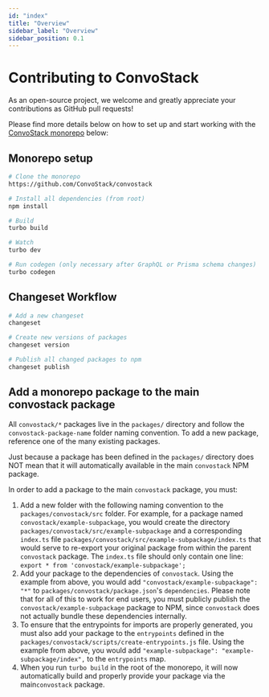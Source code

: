 ```yaml
---
id: "index"
title: "Overview"
sidebar_label: "Overview"
sidebar_position: 0.1
---
```


# Contributing to ConvoStack

As an open-source project, we welcome and greatly appreciate your contributions as GitHub pull requests!

Please find more details below on how to set up and start working with
the [ConvoStack monorepo](https://github.com/ConvoStack/convostack) below:

## Monorepo setup

```bash
# Clone the monorepo
https://github.com/ConvoStack/convostack

# Install all dependencies (from root)
npm install

# Build
turbo build

# Watch
turbo dev

# Run codegen (only necessary after GraphQL or Prisma schema changes)
turbo codegen
```

## Changeset Workflow

```bash
# Add a new changeset
changeset

# Create new versions of packages
changeset version

# Publish all changed packages to npm
changeset publish
```

## Add a monorepo package to the main convostack package

All `convostack/*` packages live in the `packages/` directory and follow the `convostack-package-name` folder naming
convention. To add a new package, reference one of the many existing packages.

Just because a package has been defined in the `packages/` directory does NOT mean that it will automatically available
in the main `convostack` NPM package.

In order to add a package to the main `convostack` package, you must:

1. Add a new folder with the following naming convention to the `packages/convostack/src` folder. For example, for a
   package named `convostack/example-subpackage`, you would create the
   directory `packages/convostack/src/example-subpackage` and a corresponding `index.ts`
   file `packages/convostack/src/example-subpackage/index.ts` that would serve to re-export your original package from
   within the parent `convostack` package. The `index.ts` file should only contain one
   line: `export * from 'convostack/example-subpackage';`
2. Add your package to the dependencies of `convostack`. Using the example from above, you would
   add `"convostack/example-subpackage": "*"` to `packages/convostack/package.json`'s `dependencies`. Please note that
   for all of this to work for end users, you must publicly publish the `convostack/example-subpackage` package to NPM,
   since `convostack` does not actually bundle these dependencies internally.
3. To ensure that the entrypoints for imports are properly generated, you must also add your package to
   the `entrypoints` defined in the `packages/convostack/scripts/create-entrypoints.js` file. Using the example from
   above,
   you would add `"example-subpackage": "example-subpackage/index",` to the `entrypoints` map.
4. When you run `turbo build` in the root of the monorepo, it will now automatically build and properly provide your
   package via the main`convostack` package.
